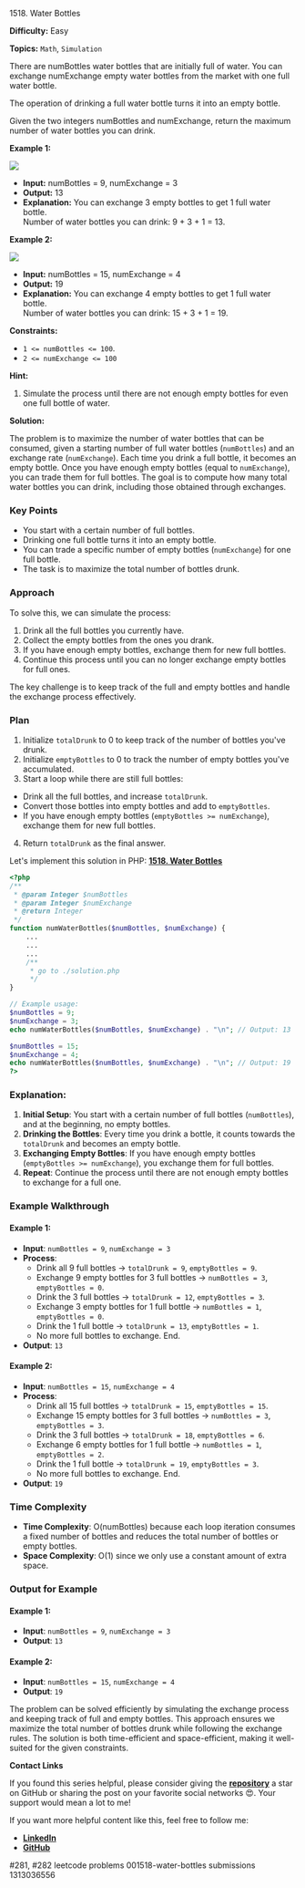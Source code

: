1518\. Water Bottles

**Difficulty:** Easy

**Topics:** `Math`, `Simulation`

There are numBottles water bottles that are initially full of water. You can exchange numExchange empty water bottles from the market with one full water bottle.

The operation of drinking a full water bottle turns it into an empty bottle.

Given the two integers numBottles and numExchange, return the maximum number of water bottles you can drink.

**Example 1:**

![](https://assets.leetcode.com/uploads/2020/07/01/sample_1_1875.png)

- **Input:** numBottles = 9, numExchange = 3
- **Output:** 13
- **Explanation:** You can exchange 3 empty bottles to get 1 full water bottle.\
  Number of water bottles you can drink: 9 + 3 + 1 = 13.

**Example 2:**

![](https://assets.leetcode.com/uploads/2020/07/01/sample_2_1875.png)

- **Input:** numBottles = 15, numExchange = 4
- **Output:** 19
- **Explanation:** You can exchange 4 empty bottles to get 1 full water bottle.\
  Number of water bottles you can drink: 15 + 3 + 1 = 19.


**Constraints:**

- `1 <= numBottles <= 100`.
- `2 <= numExchange <= 100`


**Hint:**
1. Simulate the process until there are not enough empty bottles for even one full bottle of water.



**Solution:**

The problem is to maximize the number of water bottles that can be consumed, given a starting number of full water bottles (`numBottles`) and an exchange rate (`numExchange`). Each time you drink a full bottle, it becomes an empty bottle. Once you have enough empty bottles (equal to `numExchange`), you can trade them for full bottles. The goal is to compute how many total water bottles you can drink, including those obtained through exchanges.

### **Key Points**
- You start with a certain number of full bottles.
- Drinking one full bottle turns it into an empty bottle.
- You can trade a specific number of empty bottles (`numExchange`) for one full bottle.
- The task is to maximize the total number of bottles drunk.

### **Approach**
To solve this, we can simulate the process:
1. Drink all the full bottles you currently have.
2. Collect the empty bottles from the ones you drank.
3. If you have enough empty bottles, exchange them for new full bottles.
4. Continue this process until you can no longer exchange empty bottles for full ones.

The key challenge is to keep track of the full and empty bottles and handle the exchange process effectively.

### **Plan**
1. Initialize `totalDrunk` to 0 to keep track of the number of bottles you've drunk.
2. Initialize `emptyBottles` to 0 to track the number of empty bottles you've accumulated.
3. Start a loop while there are still full bottles:
  - Drink all the full bottles, and increase `totalDrunk`.
  - Convert those bottles into empty bottles and add to `emptyBottles`.
  - If you have enough empty bottles (`emptyBottles >= numExchange`), exchange them for new full bottles.
4. Return `totalDrunk` as the final answer.

Let's implement this solution in PHP: **[1518. Water Bottles](https://github.com/mah-shamim/leet-code-in-php/tree/main/algorithms/001518-water-bottles/solution.php)**

```php
<?php
/**
 * @param Integer $numBottles
 * @param Integer $numExchange
 * @return Integer
 */
function numWaterBottles($numBottles, $numExchange) {
    ...
    ...
    ...
    /**
     * go to ./solution.php
     */
}

// Example usage:
$numBottles = 9;
$numExchange = 3;
echo numWaterBottles($numBottles, $numExchange) . "\n"; // Output: 13

$numBottles = 15;
$numExchange = 4;
echo numWaterBottles($numBottles, $numExchange) . "\n"; // Output: 19
?>
```

### Explanation:

1. **Initial Setup**: You start with a certain number of full bottles (`numBottles`), and at the beginning, no empty bottles.
2. **Drinking the Bottles**: Every time you drink a bottle, it counts towards the `totalDrunk` and becomes an empty bottle.
3. **Exchanging Empty Bottles**: If you have enough empty bottles (`emptyBottles >= numExchange`), you exchange them for full bottles.
4. **Repeat**: Continue the process until there are not enough empty bottles to exchange for a full one.

### **Example Walkthrough**
#### Example 1:
- **Input**: `numBottles = 9`, `numExchange = 3`
- **Process**:
  - Drink all 9 full bottles → `totalDrunk = 9`, `emptyBottles = 9`.
  - Exchange 9 empty bottles for 3 full bottles → `numBottles = 3`, `emptyBottles = 0`.
  - Drink the 3 full bottles → `totalDrunk = 12`, `emptyBottles = 3`.
  - Exchange 3 empty bottles for 1 full bottle → `numBottles = 1`, `emptyBottles = 0`.
  - Drink the 1 full bottle → `totalDrunk = 13`, `emptyBottles = 1`.
  - No more full bottles to exchange. End.
- **Output**: `13`

#### Example 2:
- **Input**: `numBottles = 15`, `numExchange = 4`
- **Process**:
  - Drink all 15 full bottles → `totalDrunk = 15`, `emptyBottles = 15`.
  - Exchange 15 empty bottles for 3 full bottles → `numBottles = 3`, `emptyBottles = 3`.
  - Drink the 3 full bottles → `totalDrunk = 18`, `emptyBottles = 6`.
  - Exchange 6 empty bottles for 1 full bottle → `numBottles = 1`, `emptyBottles = 2`.
  - Drink the 1 full bottle → `totalDrunk = 19`, `emptyBottles = 3`.
  - No more full bottles to exchange. End.
- **Output**: `19`

### **Time Complexity**
- **Time Complexity**: O(numBottles) because each loop iteration consumes a fixed number of bottles and reduces the total number of bottles or empty bottles.
- **Space Complexity**: O(1) since we only use a constant amount of extra space.

### **Output for Example**
#### Example 1:
- **Input**: `numBottles = 9`, `numExchange = 3`
- **Output**: `13`

#### Example 2:
- **Input**: `numBottles = 15`, `numExchange = 4`
- **Output**: `19`

The problem can be solved efficiently by simulating the exchange process and keeping track of full and empty bottles. This approach ensures we maximize the total number of bottles drunk while following the exchange rules. The solution is both time-efficient and space-efficient, making it well-suited for the given constraints.

**Contact Links**

If you found this series helpful, please consider giving the **[repository](https://github.com/mah-shamim/leet-code-in-php)** a star on GitHub or sharing the post on your favorite social networks 😍. Your support would mean a lot to me!

If you want more helpful content like this, feel free to follow me:

- **[LinkedIn](https://www.linkedin.com/in/arifulhaque/)**
- **[GitHub](https://github.com/mah-shamim)**


#281, #282 leetcode problems 001518-water-bottles submissions 1313036556